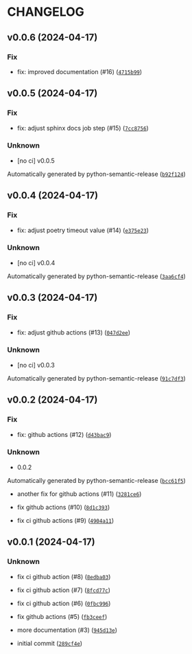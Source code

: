 # CHANGELOG



## v0.0.6 (2024-04-17)

### Fix

* fix: improved documentation (#16) ([`4715b99`](https://github.com/cpadil/sengledwifipy/commit/4715b990b2b11ab9ed4e45a8c9ddf9f8b14c5691))


## v0.0.5 (2024-04-17)

### Fix

* fix: adjust sphinx docs job step (#15) ([`7cc8756`](https://github.com/cpadil/sengledwifipy/commit/7cc87561db3593ec35f34864507276b9f7885c6f))

### Unknown

* [no ci] v0.0.5

Automatically generated by python-semantic-release ([`b92f124`](https://github.com/cpadil/sengledwifipy/commit/b92f124f4124df1920c5f65da6afb6489c32a990))


## v0.0.4 (2024-04-17)

### Fix

* fix: adjust poetry timeout value (#14) ([`e375e23`](https://github.com/cpadil/sengledwifipy/commit/e375e23e033f4086c7ca075498912ce74f910bf2))

### Unknown

* [no ci] v0.0.4

Automatically generated by python-semantic-release ([`3aa6cf4`](https://github.com/cpadil/sengledwifipy/commit/3aa6cf4cbf904271630d3c6c90b0fd316cfd051a))


## v0.0.3 (2024-04-17)

### Fix

* fix: adjust github actions (#13) ([`047d2ee`](https://github.com/cpadil/sengledwifipy/commit/047d2eeab212af0230e8f25a3bceab259b78a181))

### Unknown

* [no ci] v0.0.3

Automatically generated by python-semantic-release ([`91c7df3`](https://github.com/cpadil/sengledwifipy/commit/91c7df37bfe7287ebe94266aa592c403ec7a4ced))


## v0.0.2 (2024-04-17)

### Fix

* fix: github actions (#12) ([`d43bac9`](https://github.com/cpadil/sengledwifipy/commit/d43bac9f5215e1701d756f09b877dee986ac03fa))

### Unknown

* 0.0.2

Automatically generated by python-semantic-release ([`bcc61f5`](https://github.com/cpadil/sengledwifipy/commit/bcc61f5d22340ce57c14b8d7171d79ece0eb6d55))

* another fix for github actions (#11) ([`3281ce6`](https://github.com/cpadil/sengledwifipy/commit/3281ce675f123a5723c5fc39c7158ffb845ef105))

* fix github actions (#10) ([`8d1c393`](https://github.com/cpadil/sengledwifipy/commit/8d1c3939ac24f836a3c8d06ed6ab2435a6104ceb))

* fix ci github actions (#9) ([`4904a11`](https://github.com/cpadil/sengledwifipy/commit/4904a11d413e8fa9b9fc354721fdbaef92ea724a))


## v0.0.1 (2024-04-17)

### Unknown

* fix ci github action (#8) ([`8edba03`](https://github.com/cpadil/sengledwifipy/commit/8edba039402cd8ea981fc7eeb411bd149c7a0e9f))

* fix ci github action (#7) ([`8fcd77c`](https://github.com/cpadil/sengledwifipy/commit/8fcd77cb140985cb9f724b3dca7720d8e2126a9b))

* fix ci github action (#6) ([`0fbc996`](https://github.com/cpadil/sengledwifipy/commit/0fbc99659b597f4b55c0fa22ed2a070e4ec7c4c4))

* fix github actions (#5) ([`fb3ceef`](https://github.com/cpadil/sengledwifipy/commit/fb3ceef9d6a2d6f0d008d8823aa03dbd4f17e6c0))

* more documentation (#3) ([`945d13e`](https://github.com/cpadil/sengledwifipy/commit/945d13e1368976e67ddee87019fcb450a592823d))

* initial commit ([`289cf4e`](https://github.com/cpadil/sengledwifipy/commit/289cf4e37320d84c4da2bbd36faa8edbfe9917d9))
